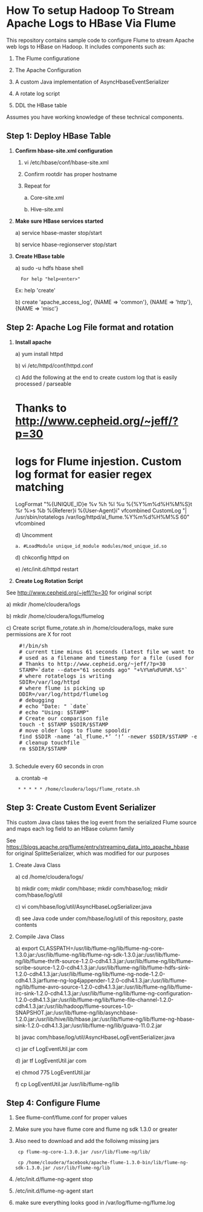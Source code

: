 How To setup Hadoop To Stream Apache Logs to HBase Via Flume 
===================

This repository contains sample code to configure Flume to stream Apache web logs to HBase on Hadoop.  It includes components such as:

1) The Flume configuratione

2) The Apache Configuration

3) A custom Java implementation of AsyncHbaseEventSerializer 

4) A rotate log script

5) DDL the HBase table 

Assumes you have working knowledge of these technical components.

Step 1: Deploy HBase Table
---------------
1) **Confirm hbase-site.xml configuration**
	1) vi /etc/hbase/conf/hbase-site.xml
	
	2) Confirm rootdir has proper hostname
	
	3) Repeat for
	
		a. Core-site.xml
		
		b. Hive-site.xml

2) **Make sure HBase services started**

   a) service hbase-master stop/start
   
   b) service hbase-regionserver stop/start

3) **Create HBase table**

   a) sudo -u hdfs hbase shell
   
         For help "help<enter>"
         
	 Ex: help 'create'

   b) create 'apache_access_log', {NAME => 'common'}, {NAME => 'http'}, {NAME => 'misc'}
   

Step 2: Apache Log File format and rotation
---------------

1) **Install apache**

   a) yum install httpd
  
   b) vi /etc/httpd/conf/httpd.conf
   
   c) Add the following at the end to create custom log that is easily processed / parseable
 
 	# Thanks to http://www.cepheid.org/~jeff/?p=30 
 	# logs for Flume injestion. Custom log format for easier regex matching
 	LogFormat "%{UNIQUE_ID}e	%v	%h	%l	%u	%{%Y%m%d%H%M%S}t	%r	%>s	%b	%{Referer}i	%{User-Agent}i" vfcombined
 	CustomLog "| /usr/sbin/rotatelogs /var/log/httpd/al_flume.%Y%m%d%H%M%S 60" vfcombined

   d)  Uncomment
       
       a. #LoadModule unique_id_module modules/mod_unique_id.so
  
   d) chkconfig httpd on
   
   e) /etc/init.d/httpd restart
   
2) **Create Log Rotation Script**

See http://www.cepheid.org/~jeff/?p=30 for original script

   a) mkdir /home/cloudera/logs
   
   b) mkdir /home/cloudera/logs/flumelog
   
   c) Create script flume_rotate.sh in /home/cloudera/logs, make sure permissions are X for root
   
   <pre>
   	#!/bin/sh
   	# current time minus 61 seconds (latest file we want to move)
   	# used as a filename and timestamp for a file (used for a find(8) comparison)
   	# Thanks to http://www.cepheid.org/~jeff/?p=30
   	STAMP=`date --date="61 seconds ago" "+%Y%m%d%H%M.%S"`
   	# where rotatelogs is writing
   	SDIR=/var/log/httpd
   	# where flume is picking up
   	DDIR=/var/log/httpd/flumelog
   	# debugging
   	# echo "Date: " `date`
   	# echo "Using: $STAMP"
   	# Create our comparison file
   	touch -t $STAMP $SDIR/$STAMP
   	# move older logs to flume spooldir
   	find $SDIR -name ‘al_flume.*’ ‘!’ -newer $SDIR/$STAMP -exec mv "{}" $DDIR/ \;
   	# cleanup touchfile
   	rm $SDIR/$STAMP
   </pre>

3) Schedule every 60 seconds in cron

    a. crontab -e
    
        * * * * * /home/cloudera/logs/flume_rotate.sh

Step 3: Create Custom Event Serializer
---------------

This custom Java class takes the log event from the serialized Flume source and maps each log field to an HBase column family

See https://blogs.apache.org/flume/entry/streaming_data_into_apache_hbase for original SplitteSerializer, which was modified for our purposes

1) Create Java Class

   a) cd /home/cloudera/logs/
   
   b) mkdir com; mkdir com/hbase; mkdir com/hbase/log; mkdir com/hbase/log/util
   
   c) vi com/hbase/log/util/AsyncHbaseLogSerializer.java
   
   d) see Java code under com/hbase/log/util of this repository, paste contents
   
2) Compile Java Class

   a)  export CLASSPATH=/usr/lib/flume-ng/lib/flume-ng-core-1.3.0.jar:/usr/lib/flume-ng/lib/flume-ng-sdk-1.3.0.jar:/usr/lib/flume-ng/lib/flume-thrift-source-1.2.0-cdh4.1.3.jar:/usr/lib/flume-ng/lib/flume-scribe-source-1.2.0-cdh4.1.3.jar:/usr/lib/flume-ng/lib/flume-hdfs-sink-1.2.0-cdh4.1.3.jar:/usr/lib/flume-ng/lib/flume-ng-node-1.2.0-cdh4.1.3.jarflume-ng-log4jappender-1.2.0-cdh4.1.3.jar:/usr/lib/flume-ng/lib/flume-avro-source-1.2.0-cdh4.1.3.jar:/usr/lib/flume-ng/lib/flume-irc-sink-1.2.0-cdh4.1.3.jar:/usr/lib/flume-ng/lib/flume-ng-configuration-1.2.0-cdh4.1.3.jar:/usr/lib/flume-ng/lib/flume-file-channel-1.2.0-cdh4.1.3.jar:/usr/lib/hadoop/flume-sources-1.0-SNAPSHOT.jar:/usr/lib/flume-ng/lib/asynchbase-1.2.0.jar:/usr/lib/hive/lib/hbase.jar:/usr/lib/flume-ng/lib/flume-ng-hbase-sink-1.2.0-cdh4.1.3.jar:/usr/lib/flume-ng/lib/guava-11.0.2.jar
   
   b) javac  com/hbase/log/util/AsyncHbaseLogEventSerializer.java
   
   c) jar cf LogEventUtil.jar com
   
   d) jar tf LogEventUtil.jar com
   
   e) chmod 775 LogEventUtil.jar
   
   f) cp  LogEventUtil.jar /usr/lib/flume-ng/lib


Step 4: Configure Flume
---------------

 1) See flume-conf/flume.conf for proper values
 
 2) Make sure you have flume core and flume ng sdk 1.3.0 or greater
 
 3) Also need to download and add the folloiwng missing jars
 
		 cp flume-ng-core-1.3.0.jar /usr/lib/flume-ng/lib/
		 
		 cp /home/cloudera/facebook/apache-flume-1.3.0-bin/lib/flume-ng-sdk-1.3.0.jar /usr/lib/flume-ng/lib
		 

4) /etc/init.d/flume-ng-agent stop

5) /etc/init.d/flume-ng-agent start

6) make sure everything looks good in /var/log/flume-ng/flume.log

